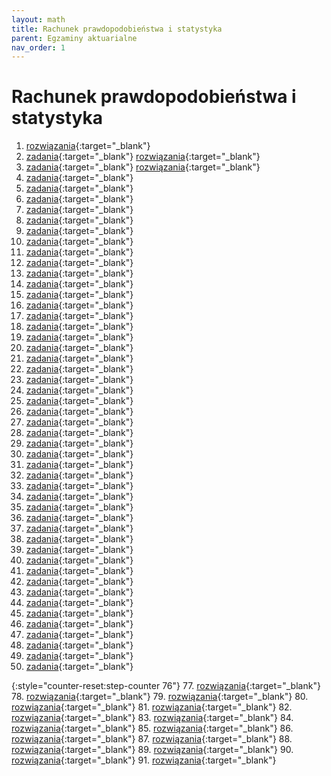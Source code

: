 ```yaml
---
layout: math
title: Rachunek prawdopodobieństwa i statystyka
parent: Egzaminy aktuarialne
nav_order: 1
---
```


# Rachunek prawdopodobieństwa i statystyka

1. [rozwiązania](pdfs_statystyka/rozwiazania/Egzamin_001.pdf){:target="_blank"}
2. [zadania](pdfs_statystyka/zadania/egz_02_dn_26_10_1996.pdf){:target="_blank"} [rozwiązania](pdfs_statystyka/rozwiazania/Egzamin_002_1996_10_26.pdf){:target="_blank"}
3. [zadania](pdfs_statystyka/zadania/egz_03_dn_16_11_1996.pdf){:target="_blank"} [rozwiązania](pdfs_statystyka/rozwiazania/Egzamin_003_1996_11_16.pdf){:target="_blank"}
4. [zadania](pdfs_statystyka/zadania/egz_04_dn_07_12_1996.pdf){:target="_blank"}
5. [zadania](pdfs_statystyka/zadania/egz_05_dn_18_01_1997.pdf){:target="_blank"}
6. [zadania](pdfs_statystyka/zadania/egz_06_dn_05_04_1997.pdf){:target="_blank"}
7. [zadania](pdfs_statystyka/zadania/egz_07_dn_21_06_1997.pdf){:target="_blank"}
8. [zadania](pdfs_statystyka/zadania/egz_08_dn_24_11_1997.pdf){:target="_blank"}
9. [zadania](pdfs_statystyka/zadania/egz_09_dn_28_02_1998.pdf){:target="_blank"}
10. [zadania](pdfs_statystyka/zadania/egz_10_dn_30_05_1998.pdf){:target="_blank"}
11. [zadania](pdfs_statystyka/zadania/egz_11_dn_03_10_1998.pdf){:target="_blank"}
12. [zadania](pdfs_statystyka/zadania/egz_12_dn_05_12_1998.pdf){:target="_blank"}
13. [zadania](pdfs_statystyka/zadania/egz_13_dn_27_03_1999.pdf){:target="_blank"}
14. [zadania](pdfs_statystyka/zadania/egz_14_dn_19_06_1999.pdf){:target="_blank"}
15. [zadania](pdfs_statystyka/zadania/egz_15_dn_23_10_1999.pdf){:target="_blank"}
16. [zadania](pdfs_statystyka/zadania/egz_16_dn_15_01_2000.pdf){:target="_blank"}
17. [zadania](pdfs_statystyka/zadania/egz_17_dn_08_04_2000.pdf){:target="_blank"}
18. [zadania](pdfs_statystyka/zadania/egz_18_dn_17_06_2000.pdf){:target="_blank"}
19. [zadania](pdfs_statystyka/zadania/egz_19_dn_14_10_2000.pdf){:target="_blank"}
20. [zadania](pdfs_statystyka/zadania/egz_20_dn_09_12_2000.pdf){:target="_blank"}
21. [zadania](pdfs_statystyka/zadania/egz_21_dn_24_03_2001.pdf){:target="_blank"}
22. [zadania](pdfs_statystyka/zadania/egz_22_dn_02_06_2001.pdf){:target="_blank"}
23. [zadania](pdfs_statystyka/zadania/egz_23_dn_13_10_2001.pdf){:target="_blank"}
24. [zadania](pdfs_statystyka/zadania/egz_24_dn_12_01_2002.pdf){:target="_blank"}
25. [zadania](pdfs_statystyka/zadania/egz_25_dn_13_04_2002.pdf){:target="_blank"}
26. [zadania](pdfs_statystyka/zadania/egz_26_dn_15_06_2002.pdf){:target="_blank"}
27. [zadania](pdfs_statystyka/zadania/egz_27_dn_12_10_2002.pdf){:target="_blank"}
28. [zadania](pdfs_statystyka/zadania/egz_28_dn_25_01_2003.pdf){:target="_blank"}
29. [zadania](pdfs_statystyka/zadania/egz_29_dn_17_05_2003.pdf){:target="_blank"}
30. [zadania](pdfs_statystyka/zadania/egz_30_dn_11_10_2003.pdf){:target="_blank"}
31. [zadania](pdfs_statystyka/zadania/egz_31_dn_06_12_2003.pdf){:target="_blank"}
32. [zadania](pdfs_statystyka/zadania/egz_32_dn_07_06_2004.pdf){:target="_blank"}
33. [zadania](pdfs_statystyka/zadania/egz_33_dn_11_10_2004.pdf){:target="_blank"}
34. [zadania](pdfs_statystyka/zadania/egz_34_dn_17_01_2005.pdf){:target="_blank"}
35. [zadania](pdfs_statystyka/zadania/egz_35_dn_16_05_2005.pdf){:target="_blank"}
36. [zadania](pdfs_statystyka/zadania/egz_36_dn_10_10_2005.pdf){:target="_blank"}
37. [zadania](pdfs_statystyka/zadania/egz_37_dn_05_12_2005.pdf){:target="_blank"}
38. [zadania](pdfs_statystyka/zadania/egz_38_dn_20_03_2006.pdf){:target="_blank"}
39. [zadania](pdfs_statystyka/zadania/egz_39_dn_05_06_2006.pdf){:target="_blank"}
40. [zadania](pdfs_statystyka/zadania/egz_40_dn_09_10_2006.pdf){:target="_blank"}
41. [zadania](pdfs_statystyka/zadania/egz_41_dn_08_01_2007.pdf){:target="_blank"}
42. [zadania](pdfs_statystyka/zadania/egz_42_dn_14_05_2007.pdf){:target="_blank"}
43. [zadania](pdfs_statystyka/zadania/egz_43_dn_08_10_2007.pdf){:target="_blank"}
44. [zadania](pdfs_statystyka/zadania/egz_44_dn_03_12_2007.pdf){:target="_blank"}
45. [zadania](pdfs_statystyka/zadania/egz_45_dn_17_03_2008.pdf){:target="_blank"}
46. [zadania](pdfs_statystyka/zadania/egz_46_dn_02_06_2008.pdf){:target="_blank"}
47. [zadania](pdfs_statystyka/zadania/egz_47_dn_06_10_2008.pdf){:target="_blank"}
48. [zadania](pdfs_statystyka/zadania/egz_48_dn_15_12_2008.pdf){:target="_blank"}
49. [zadania](pdfs_statystyka/zadania/egz_49_dn_06_04_2009.pdf){:target="_blank"}
50. [zadania](pdfs_statystyka/zadania/egz_50_dn_05_10_2009.pdf){:target="_blank"}

{:style="counter-reset:step-counter 76"}
77. [rozwiązania](pdfs_statystyka/rozwiazania/Egzamin_77.pdf){:target="_blank"}
78. [rozwiązania](pdfs_statystyka/rozwiazania/Egzamin_78.pdf){:target="_blank"}
79. [rozwiązania](pdfs_statystyka/rozwiazania/Egzamin_79.pdf){:target="_blank"}
80. [rozwiązania](pdfs_statystyka/rozwiazania/Egzamin_80.pdf){:target="_blank"}
81. [rozwiązania](pdfs_statystyka/rozwiazania/Egzamin_81.pdf){:target="_blank"}
82. [rozwiązania](pdfs_statystyka/rozwiazania/Egzamin_82.pdf){:target="_blank"}
83. [rozwiązania](pdfs_statystyka/rozwiazania/Egzamin_83.pdf){:target="_blank"}
84. [rozwiązania](pdfs_statystyka/rozwiazania/Egzamin_84.pdf){:target="_blank"}
85. [rozwiązania](pdfs_statystyka/rozwiazania/Egzamin_85.pdf){:target="_blank"}
86. [rozwiązania](pdfs_statystyka/rozwiazania/Egzamin_86.pdf){:target="_blank"}
87. [rozwiązania](pdfs_statystyka/rozwiazania/Egzamin_87.pdf){:target="_blank"}
88. [rozwiązania](pdfs_statystyka/rozwiazania/Egzamin_88.pdf){:target="_blank"}
89. [rozwiązania](pdfs_statystyka/rozwiazania/Egzamin_89.pdf){:target="_blank"}
90. [rozwiązania](pdfs_statystyka/rozwiazania/Egzamin_90.pdf){:target="_blank"}
91. [rozwiązania](pdfs_statystyka/rozwiazania/Egzamin_91.pdf){:target="_blank"}
